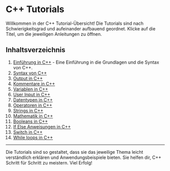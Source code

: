 # C++ Tutorials

Willkommen in der C++ Tutorial-Übersicht! Die Tutorials sind nach Schwierigkeitsgrad und aufeinander aufbauend geordnet. Klicke auf die Titel, um die jeweiligen Anleitungen zu öffnen.

## Inhaltsverzeichnis

1. [Einführung in C++](Einführung_in_cpp.md) - Eine Einführung in die Grundlagen und die Syntax von C++.
2. [Syntax von C++](Syntax.md)
3. [Output in C++](Output.md)
4. [Kommentare in C++](Comments.md)
5. [Variablen in C++](Variablen.md)
6. [User Input in C++](UserInput.md)
7. [Datentypen in C++](Datatypes.md)
8. [Operatoren in C++](Operators.md)
9. [Strings in C++](Strings.md)
10. [Mathematik in C++](Math.md)
11. [Booleans in C++](Booleans.md)
12. [If Else Anweisungen in C++](Conditions.md)
13. [Switch in C++](Swicht.md)
14. [While loops in C++](Whileloop.md)

---

Die Tutorials sind so gestaltet, dass sie das jeweilige Thema leicht verständlich erklären und Anwendungsbeispiele bieten. Sie helfen dir, C++ Schritt für Schritt zu meistern. Viel Erfolg!
